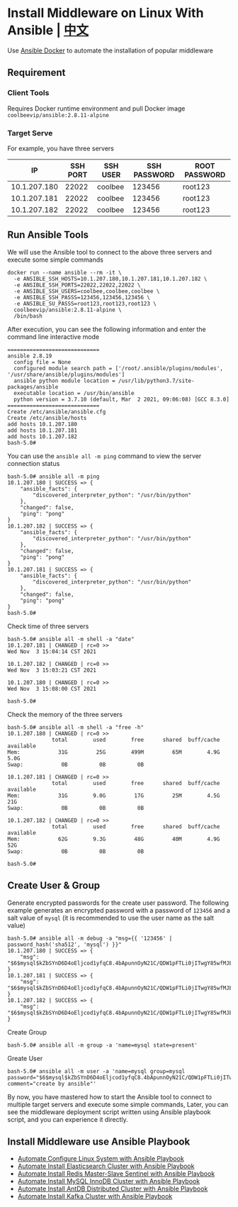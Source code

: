 # Install Middleware on Linux With Ansible | [中文](README_ZH.md)

Use [Ansible Docker](https://hub.docker.com/repository/docker/coolbeevip/ansible) to automate the installation of popular middleware

## Requirement

### Client Tools

Requires Docker runtime environment and pull Docker image `coolbeevip/ansible:2.8.11-alpine`

### Target Serve

For example, you have three servers

| IP | SSH PORT | SSH USER | SSH PASSWORD | ROOT PASSWORD |
| ---- | ---- | ---- | ---- | ---- |
| 10.1.207.180 | 22022 | coolbee | 123456 | root123 |
| 10.1.207.181 | 22022 | coolbee | 123456 | root123 |
| 10.1.207.182 | 22022 | coolbee | 123456 | root123 |

## Run Ansible Tools

We will use the Ansible tool to connect to the above three servers and execute some simple commands

```shell
docker run --name ansible --rm -it \
  -e ANSIBLE_SSH_HOSTS=10.1.207.180,10.1.207.181,10.1.207.182 \
  -e ANSIBLE_SSH_PORTS=22022,22022,22022 \
  -e ANSIBLE_SSH_USERS=coolbee,coolbee,coolbee \
  -e ANSIBLE_SSH_PASSS=123456,123456,123456 \
  -e ANSIBLE_SU_PASSS=root123,root123,root123 \
  coolbeevip/ansible:2.8.11-alpine \
  /bin/bash
```

After execution, you can see the following information and enter the command line interactive mode

```shell
=============================
ansible 2.8.19
  config file = None
  configured module search path = ['/root/.ansible/plugins/modules', '/usr/share/ansible/plugins/modules']
  ansible python module location = /usr/lib/python3.7/site-packages/ansible
  executable location = /usr/bin/ansible
  python version = 3.7.10 (default, Mar  2 2021, 09:06:08) [GCC 8.3.0]
=============================
Create /etc/ansible/ansible.cfg
Create /etc/ansible/hosts
add hosts 10.1.207.180
add hosts 10.1.207.181
add hosts 10.1.207.182
bash-5.0#
```

You can use the `ansible all -m ping` command to view the server connection status

```shell
bash-5.0# ansible all -m ping
10.1.207.180 | SUCCESS => {
    "ansible_facts": {
        "discovered_interpreter_python": "/usr/bin/python"
    },
    "changed": false,
    "ping": "pong"
}
10.1.207.182 | SUCCESS => {
    "ansible_facts": {
        "discovered_interpreter_python": "/usr/bin/python"
    },
    "changed": false,
    "ping": "pong"
}
10.1.207.181 | SUCCESS => {
    "ansible_facts": {
        "discovered_interpreter_python": "/usr/bin/python"
    },
    "changed": false,
    "ping": "pong"
}
bash-5.0#
```

Check time of three servers

```shell
bash-5.0# ansible all -m shell -a "date"
10.1.207.181 | CHANGED | rc=0 >>
Wed Nov  3 15:04:14 CST 2021

10.1.207.182 | CHANGED | rc=0 >>
Wed Nov  3 15:03:21 CST 2021

10.1.207.180 | CHANGED | rc=0 >>
Wed Nov  3 15:08:00 CST 2021

bash-5.0#
```

Check the memory of the three servers

```shell
bash-5.0# ansible all -m shell -a "free -h"
10.1.207.180 | CHANGED | rc=0 >>
              total        used        free      shared  buff/cache   available
Mem:            31G         25G        499M         65M        4.9G        5.0G
Swap:            0B          0B          0B

10.1.207.181 | CHANGED | rc=0 >>
              total        used        free      shared  buff/cache   available
Mem:            31G        9.0G         17G         25M        4.5G         21G
Swap:            0B          0B          0B

10.1.207.182 | CHANGED | rc=0 >>
              total        used        free      shared  buff/cache   available
Mem:            62G        9.3G         48G         40M        4.9G         52G
Swap:            0B          0B          0B

bash-5.0#
```

## Create User & Group

Generate encrypted passwords for the create user password. The following example generates an encrypted password with a password of `123456` and a salt value of `mysql` (it is recommended to use the user name as the salt value)

```shell
bash-5.0# ansible all -m debug -a "msg={{ '123456' | password_hash('sha512', 'mysql') }}"
10.1.207.180 | SUCCESS => {
    "msg": "$6$mysql$kZbSYnD6D4oEljcod1yfqC8.4bApunnOyN21C/QDW1pFTLi0jITwgY85wfMJEg8T9UgalpNCj3ODTkUgmRDqw."
}
10.1.207.181 | SUCCESS => {
    "msg": "$6$mysql$kZbSYnD6D4oEljcod1yfqC8.4bApunnOyN21C/QDW1pFTLi0jITwgY85wfMJEg8T9UgalpNCj3ODTkUgmRDqw."
}
10.1.207.182 | SUCCESS => {
    "msg": "$6$mysql$kZbSYnD6D4oEljcod1yfqC8.4bApunnOyN21C/QDW1pFTLi0jITwgY85wfMJEg8T9UgalpNCj3ODTkUgmRDqw."
}
```

Create Group

```shell
bash-5.0# ansible all -m group -a 'name=mysql state=present'
```

Greate User

```shell
bash-5.0# ansible all -m user -a 'name=mysql group=mysql password="$6$mysql$kZbSYnD6D4oEljcod1yfqC8.4bApunnOyN21C/QDW1pFTLi0jITwgY85wfMJEg8T9UgalpNCj3ODTkUgmRDqw." comment="create by ansible"'
```

By now, you have mastered how to start the Ansible tool to connect to multiple target servers and execute some simple commands, Later, you can see the middleware deployment script written using Ansible playbook script, and you can experience it directly.

## Install Middleware use Ansible Playbook

* [Automate Configure Linux System with Ansible Playbook](./system/README.md)
* [Automate Install Elasticsearch Cluster with Ansible Playbook](./elasticsearch/README.md)
* [Automate Install Redis Master-Slave Sentinel with Ansible Playbook](./redis/README.md)
* [Automate Install MySQL InnoDB Cluster with Ansible Playbook](./mysql/README.md)
* [Automate Install AntDB Distributed Cluster with Ansible Playbook](./antdb/README.md)
* [Automate Install Kafka Cluster with Ansible Playbook](./kafka/README.md)
